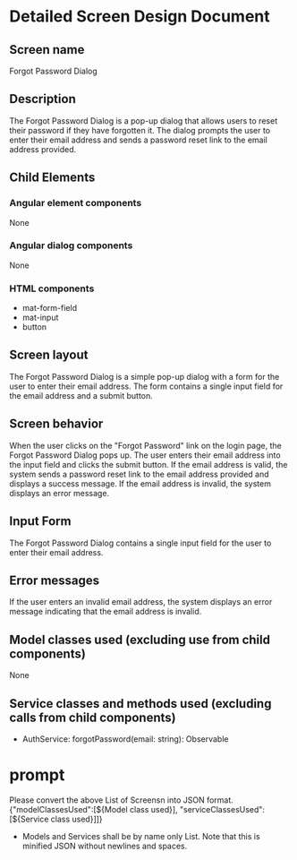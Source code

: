 # Detailed Screen Design Document
## Screen name
Forgot Password Dialog

## Description
The Forgot Password Dialog is a pop-up dialog that allows users to reset their password if they have forgotten it. The dialog prompts the user to enter their email address and sends a password reset link to the email address provided.

## Child Elements
### Angular element components
None

### Angular dialog components
None

### HTML components
- mat-form-field
- mat-input
- button

## Screen layout
The Forgot Password Dialog is a simple pop-up dialog with a form for the user to enter their email address. The form contains a single input field for the email address and a submit button.

## Screen behavior
When the user clicks on the "Forgot Password" link on the login page, the Forgot Password Dialog pops up. The user enters their email address into the input field and clicks the submit button. If the email address is valid, the system sends a password reset link to the email address provided and displays a success message. If the email address is invalid, the system displays an error message.

## Input Form
The Forgot Password Dialog contains a single input field for the user to enter their email address.

## Error messages
If the user enters an invalid email address, the system displays an error message indicating that the email address is invalid.

## Model classes used (excluding use from child components)
None

## Service classes and methods used (excluding calls from child components)
- AuthService: forgotPassword(email: string): Observable<boolean>

# prompt
Please convert the above List of Screensn into JSON format.
{"modelClassesUsed":[${Model class used}], "serviceClassesUsed":[${Service class used}]]}
* Models and Services shall be by name only List.
Note that this is minified JSON without newlines and spaces.